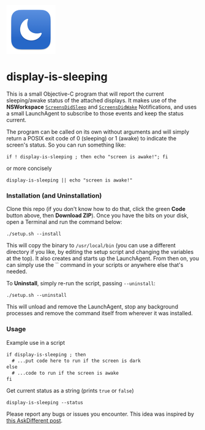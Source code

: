 <img src=icon.png width=128>

# display-is-sleeping

This is a small Objective-C program that will report the current sleeping/awake status of the attached displays. It makes use of the **NSWorkspace** [`ScreensDidSleep`][1] and [`ScreensDidWake`][2] Notifications, and uses a small LaunchAgent to subscribe to those events and keep the status current.

The program can be called on its own without arguments and will simply return a POSIX exit code of 0 (sleeping) or 1 (awake) to indicate the screen's status. So you can run something like:

```
if ! display-is-sleeping ; then echo "screen is awake!"; fi
```
or more concisely
```
display-is-sleeping || echo "screen is awake!"
```

### Installation (and Uninstallation)

Clone this repo (if you don't know how to do that, click the green **Code** button above, then **Download ZIP**). Once you have the bits on your disk, open a Terminal and run the command below:

```
./setup.sh --install
```

This will copy the binary to `/usr/local/bin` (you can use a different directory if you like, by editing the setup script and changing the variables at the top). It also creates and starts up the LaunchAgent. From then on, you can simply use the `` command in your scripts or anywhere else that's needed.

To **Uninstall**, simply re-run the script, passing `--uninstall`:
```
./setup.sh --uninstall
```
This will unload and remove the LaunchAgent, stop any background processes and remove the command itself from wherever it was installed.

### Usage

Example use in a script
```
if display-is-sleeping ; then
  # ...put code here to run if the screen is dark
else
  # ...code to run if the screen is awake
fi
```

Get current status as a string (prints `true` or `false`)
```
display-is-sleeping --status
```

Please report any bugs or issues you encounter. This idea was inspired by [this AskDifferent post](https://apple.stackexchange.com/questions/466236/check-if-display-sleep-on-apple-silicon-in-bash).

[1]: https://developer.apple.com/documentation/appkit/nsworkspacescreensdidsleepnotification
[2]: https://developer.apple.com/documentation/appkit/nsworkspacescreensdidwakenotification
